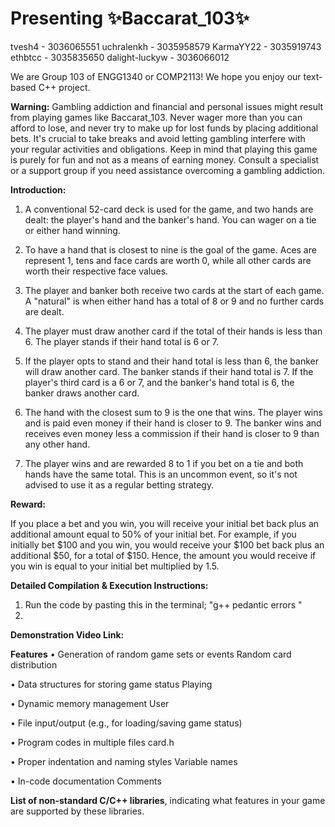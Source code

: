 # Presenting ✨Baccarat_103✨

tvesh4 - 3036065551
uchralenkh - 3035958579
KarmaYY22 - 3035919743
ethbtcc - 3035835650
dalight-luckyw - 3036066012

We are Group 103 of ENGG1340 or COMP2113! We hope you enjoy our text-based C++ project.

**Warning:**
Gambling addiction and financial and personal issues might result from playing games like Baccarat_103. Never wager more than you can afford to lose, and never try to make up for lost funds by placing additional bets. It's crucial to take breaks and avoid letting gambling interfere with your regular activities and obligations. Keep in mind that playing this game is purely for fun and not as a means of earning money. Consult a specialist or a support group if you need assistance overcoming a gambling addiction.

**Introduction:**

1. A conventional 52-card deck is used for the game, and two hands are dealt: the player's hand and the banker's hand. You can wager on a tie or either hand winning.

2. To have a hand that is closest to nine is the goal of the game. Aces are represent 1, tens and face cards are worth 0, while all other cards are worth their respective face values.

3. The player and banker both receive two cards at the start of each game. A "natural" is when either hand has a total of 8 or 9 and no further cards are dealt.

4. The player must draw another card if the total of their hands is less than 6. The player stands if their hand total is 6 or 7.

5. If the player opts to stand and their hand total is less than 6, the banker will draw another card. The banker stands if their hand total is 7. If the player's third card is a 6 or 7, and the banker's hand total is 6, the banker draws another card.

6. The hand with the closest sum to 9 is the one that wins. The player wins and is paid even money if their hand is closer to 9. The banker wins and receives even money less a commission if their hand is closer to 9 than any other hand.

7. The player wins and are rewarded 8 to 1 if you bet on a tie and both hands have the same total. This is an uncommon event, so it's not advised to use it as a regular betting strategy.

**Reward:**

If you place a bet and you win, you will receive your initial bet back plus an additional amount equal to 50% of your initial bet. 
For example, if you initially bet $100 and you win, you would receive your $100 bet back plus an additional $50, for a total of $150. Hence, the amount you would receive if you win is equal to your initial bet multiplied by 1.5.

**Detailed Compilation & Execution Instructions:**

1. Run the code by pasting this in the terminal; "g++ pedantic errors    "
2. 

**Demonstration Video Link:**



**Features**
• Generation of random game sets or events
    Random card distribution
    
• Data structures for storing game status
    Playing
    
• Dynamic memory management
    User
    
• File input/output (e.g., for loading/saving game status)
    
• Program codes in multiple files
    card.h
    
• Proper indentation and naming styles
    Variable names
    
• In-code documentation
    Comments



**List of non-standard C/C++ libraries**, indicating what features in your game are supported by these libraries.







